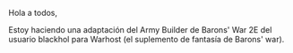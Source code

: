 Hola a todos,

Estoy haciendo una adaptación del Army Builder de Barons' War 2E del usuario blackhol para Warhost (el suplemento de fantasía de Barons' war).
